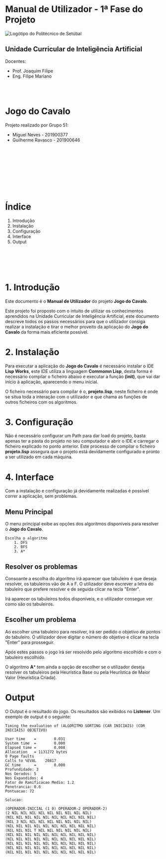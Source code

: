 # Manual de Utilizador - 1ª Fase do Projeto

![Logótipo do Politécnico de Setúbal](https://upload.wikimedia.org/wikipedia/commons/thumb/c/c8/Log%C3%B3tipo_do_Politecnico_de_Setubal.png/1600px-Log%C3%B3tipo_do_Politecnico_de_Setubal.png)

## Unidade Curricular de Inteligência Artificial
Docentes:
* Prof. Joaquim Filipe
* Eng. Filipe Mariano

<br><br>

# Jogo do Cavalo

Projeto realizado por Grupo 51:
* Miguel Neves - 201900377
* Guilherme Ravasco - 201900646

<br><br><br><br><br><br><br><br>

# Índice
1. Introdução
2. Instalação
3. Configuração
4. Interface
5. Output

<br><br><br><br>

# 1. Introdução
Este documento é o **Manual de Utilizador** do projeto **Jogo do Cavalo**.

Este projeto foi proposto com o intuito de utilizar os conhecimentos aprendidos na Unidade Curricular de Inteligência Artificial, este documento descreve todos os passos necessários para que o utilizador consiga realizar a instalação e tirar o melhor proveito da aplicação do **Jogo do Cavalo** da forma mais eficiente possível.


# 2. Instalação
Para executar a aplicação do **Jogo do Cavalo** é necessário instalar o IDE **Lisp Works**, este IDE utiliza a linguagem **Commomn Lisp**, desta forma é necessário compilar o ficheiro abaixo e executar a função **(init)**, que vai dar início à aplicação, aparecendo o menu inicial.

O ficheiro necessário para compilar é o, **projeto.lisp**, neste ficheiro é onde se situa toda a interação com o utilizador e que chama as funções de outros ficheiros com os algoritmos.


# 3. Configuração
Não é necessário configurar um Path para dar load do projeto, basta apenas ter a pasta do projeto no seu computador e abrir o IDE e carregar o ficheiro explicado no ponto anterior. Este processo de compilar o ficheiro **projeto.lisp** assegura que o projeto está devidamente configurado e pronto a ser utilizado em cada máquina.


# 4. Interface
Com a instalação e configuração já devidamente realizadas é possível correr a aplicação, sem problemas.

## Menu Principal
O menu principal exibe as opções dos algoritmos disponíveis para resolver o **Jogo do Cavalo**.

```
Escolha o algoritmo
    1. DFS
    2. BFS
    3. A*
```

## Resolver os problemas
Consoante a escolha do algoritmo irá aparecer que tabuleiro é que deseja resolver, os tabuleiros vão de A a F. O utilizador deve escrever a letra do tabuleiro que prefere resolver e de seguida clicar na tecla "Enter".

Irá aparecer os tabuleiros todos disponíveis, e o utilizador consegue ver como são os tabuleiros.


## Escolher um problema
Ao escolher uma tabuleiro para resolver, irá ser pedido o objetivo de pontos do tabuleiro. O utilizador deve digitar o número do objetivo e clicar na tecla "Enter" para prosseguir.
 
Após estes passos o jogo irá ser resolvido pelo algoritmo escolhido e com o tabuleiro escolhido.

O algoritmo **A*** tem ainda a opção de escolher se o utilizador deseja resolver os tabuleiros pela Heurística Base ou pela Heurística de Maior Valor (Heurística Criada).

# Output
O Output é o resultado do jogo. Os resultados são exibidos no **Listener**. Um exemplo de output é o seguinte:

```
Timing the evaluation of (ALGORITMO SORTING (CAR INICIAIS) (CDR INICIAIS) OBJETIVO)

User time    =        0.031
System time  =        0.000
Elapsed time =        0.008
Allocation   = 1131272 bytes
0 Page faults
Calls to %EVAL    20817
GC time      =        0.000
Profundidade: 3
Nos Gerados: 5
Nos Expandidos: 4
Fator de Ramificacao Medio: 1.2
Penetrancia: 0.6
Pontuacao: 72

Solucao:

(OPERADOR-INICIAL (1 0) OPERADOR-2 OPERADOR-2)
(2 NIL NIL NIL NIL NIL NIL NIL NIL NIL)
(NIL NIL NIL NIL NIL NIL NIL NIL NIL NIL)
(NIL 3 NIL NIL NIL NIL NIL NIL NIL NIL)
(NIL NIL NIL NIL NIL NIL NIL NIL NIL NIL)
(NIL NIL NIL T NIL NIL NIL NIL NIL NIL)
(NIL NIL NIL NIL NIL NIL NIL NIL NIL NIL)
(NIL NIL NIL NIL NIL NIL NIL NIL NIL NIL)
(NIL NIL NIL NIL NIL NIL NIL NIL NIL NIL)
(NIL NIL NIL NIL NIL NIL NIL NIL NIL NIL)
(NIL NIL NIL NIL NIL NIL NIL NIL NIL NIL)
```